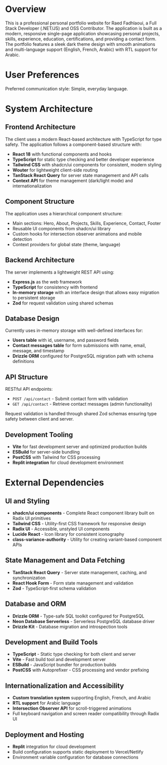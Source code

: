 # Overview

This is a professional personal portfolio website for Raed Fadhlaoui, a Full Stack Developer (.NET/JS) and OSS Contributor. The application is built as a modern, responsive single-page application showcasing personal projects, skills, experience, education, certifications, and providing a contact form. The portfolio features a sleek dark theme design with smooth animations and multi-language support (English, French, Arabic) with RTL support for Arabic.

# User Preferences

Preferred communication style: Simple, everyday language.

# System Architecture

## Frontend Architecture
The client uses a modern React-based architecture with TypeScript for type safety. The application follows a component-based structure with:

- **React 18** with functional components and hooks
- **TypeScript** for static type checking and better developer experience
- **Tailwind CSS** with shadcn/ui components for consistent, modern styling
- **Wouter** for lightweight client-side routing
- **TanStack React Query** for server state management and API calls
- **Context API** for theme management (dark/light mode) and internationalization

## Component Structure
The application uses a hierarchical component structure:
- Main sections: Hero, About, Projects, Skills, Experience, Contact, Footer
- Reusable UI components from shadcn/ui library
- Custom hooks for intersection observer animations and mobile detection
- Context providers for global state (theme, language)

## Backend Architecture
The server implements a lightweight REST API using:

- **Express.js** as the web framework
- **TypeScript** for consistency with frontend
- **In-memory storage** with an interface design that allows easy migration to persistent storage
- **Zod** for request validation using shared schemas

## Database Design
Currently uses in-memory storage with well-defined interfaces for:
- **Users table** with id, username, and password fields
- **Contact messages table** for form submissions with name, email, message, and timestamp
- **Drizzle ORM** configured for PostgreSQL migration path with schema definitions

## API Structure
RESTful API endpoints:
- `POST /api/contact` - Submit contact form with validation
- `GET /api/contact` - Retrieve contact messages (admin functionality)

Request validation is handled through shared Zod schemas ensuring type safety between client and server.

## Development Tooling
- **Vite** for fast development server and optimized production builds
- **ESBuild** for server-side bundling
- **PostCSS** with Tailwind for CSS processing
- **Replit integration** for cloud development environment

# External Dependencies

## UI and Styling
- **shadcn/ui components** - Complete React component library built on Radix UI primitives
- **Tailwind CSS** - Utility-first CSS framework for responsive design
- **Radix UI** - Accessible, unstyled UI components
- **Lucide React** - Icon library for consistent iconography
- **class-variance-authority** - Utility for creating variant-based component APIs

## State Management and Data Fetching
- **TanStack React Query** - Server state management, caching, and synchronization
- **React Hook Form** - Form state management and validation
- **Zod** - TypeScript-first schema validation

## Database and ORM
- **Drizzle ORM** - Type-safe SQL toolkit configured for PostgreSQL
- **Neon Database Serverless** - Serverless PostgreSQL database driver
- **Drizzle Kit** - Database migration and introspection tools

## Development and Build Tools
- **TypeScript** - Static type checking for both client and server
- **Vite** - Fast build tool and development server
- **ESBuild** - JavaScript bundler for production builds
- **PostCSS** with Autoprefixer - CSS processing and vendor prefixing

## Internationalization and Accessibility
- **Custom translation system** supporting English, French, and Arabic
- **RTL support** for Arabic language
- **Intersection Observer API** for scroll-triggered animations
- Full keyboard navigation and screen reader compatibility through Radix UI

## Deployment and Hosting
- **Replit** integration for cloud development
- Build configuration supports static deployment to Vercel/Netlify
- Environment variable configuration for database connections